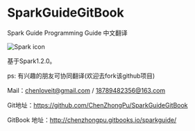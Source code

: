 # SparkGuideGitBook
Spark Guide Programming Guide  中文翻译

![Spark icon](https://spark.apache.org/docs/latest/img/spark-logo-hd.png)

基于Spark1.2.0。

ps: 有兴趣的朋友可协同翻译(欢迎去fork该github项目)

Mail：chenloveit@gmail.com / 18789482356@163.com


Git地址：https://github.com/ChenZhongPu/SparkGuideGitBook

GitBook 地址：http://chenzhongpu.gitbooks.io/sparkguide/
